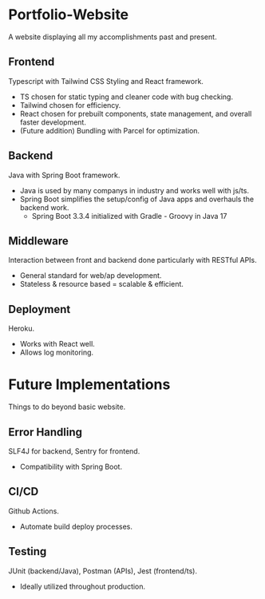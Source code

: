 # Portfolio-Website
A website displaying all my accomplishments past and present.

## Frontend
Typescript with Tailwind CSS Styling and React framework.
- TS chosen for static typing and cleaner code with bug checking.
- Tailwind chosen for efficiency.
- React chosen for prebuilt components, state management, and overall faster development.
- (Future addition) Bundling with Parcel for optimization.

## Backend
Java with Spring Boot framework.
- Java is used by many companys in industry and works well with js/ts.
- Spring Boot simplifies the setup/config of Java apps and overhauls the backend work.
    - Spring Boot 3.3.4 initialized with Gradle - Groovy in Java 17

## Middleware
Interaction between front and backend done particularly with RESTful APIs.
- General standard for web/ap development.
- Stateless & resource based = scalable & efficient.

## Deployment
Heroku.
- Works with React well.
- Allows log monitoring.

# Future Implementations
Things to do beyond basic website.

## Error Handling
SLF4J for backend, Sentry for frontend.
- Compatibility with Spring Boot.

## CI/CD
Github Actions.
- Automate build deploy processes.

## Testing
JUnit (backend/Java), Postman (APIs), Jest (frontend/ts).
- Ideally utilized throughout production.